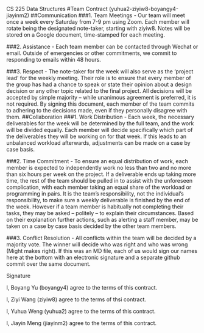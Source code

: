 CS 225 Data Structures 
#Team Contract (yuhua2-ziyiw8-boyangy4-jiayinm2) 
##Communication 
###1. Team Meetings - Our team will meet once a week every Saturday from 7-9 pm using Zoom. Each member will rotate being the designated note-taker, starting with ziyiw8. Notes will be stored on a Google document, time-stamped for each meeting.

###2. Assistance - Each team member can be contacted through Wechat or email. Outside of emergencies or other commitments, we commit to responding to emails within 48 hours. 

###3. Respect - The note-taker for the week will also serve as the ‘project lead’ for the weekly meeting. Their role is to ensure that every member of the group has had a chance to speak or state their opinion about a design decision or any other topic related to the final project. All decisions will be accepted by simple majority – while unanimous agreement is preferred, it is not required. By signing this document, each member of the team commits to adhering to the decisions made, even if they personally disagree with them. 
##Collaboration 
###1. Work Distribution - Each week, the necessary deliverables for the week will be determined by the full team, and the work will be divided equally. Each member will decide specifically which part of the deliverables they will be working on for that week. If this leads to an unbalanced workload afterwards, adjustments can be made on a case by case basis. 

###2. Time Commitment - To ensure an equal distribution of work, each member is expected to independently work no less than two and no more than six hours per week on the project. If a deliverable ends up taking more time, the rest of the team should be pulled in to assist with the unforeseen complication, with each member taking an equal share of the workload or programming in pairs. It is the team’s responsibility, not the individual’s responsibility, to make sure a weekly deliverable is finished by the end of the week. 
However if a team member is habitually not completing their tasks, they may be asked – politely – to explain their circumstances. Based on their explanation further actions, such as alerting a staff member, may be taken on a case by case basis decided by the other team members. 

###3. Conflict Resolution - All conflicts within the team will be decided by a majority vote. The winner will decide who was right and who was wrong (Might makes right). 
If this was an MD file, each of us would sign our names here at the bottom with an electronic signature and a separate github commit over the same document. 

Signature

I, Boyang Yu (boyangy4) agree to the terms of this contract.

I, Ziyi Wang (ziyiw8) agree to the terms of thsi contract.

I, Yuhua Weng (yuhua2) agree to the terms of this contract.

I, Jiayin Meng (jiayinm2) agree to the terms of this contract.
